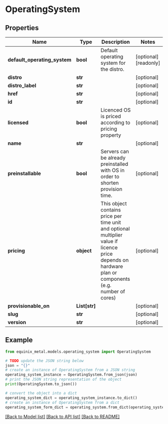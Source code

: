 # OperatingSystem


## Properties

Name | Type | Description | Notes
------------ | ------------- | ------------- | -------------
**default_operating_system** | **bool** | Default operating system for the distro. | [optional] [readonly] 
**distro** | **str** |  | [optional] 
**distro_label** | **str** |  | [optional] 
**href** | **str** |  | [optional] 
**id** | **str** |  | [optional] 
**licensed** | **bool** | Licenced OS is priced according to pricing property | [optional] 
**name** | **str** |  | [optional] 
**preinstallable** | **bool** | Servers can be already preinstalled with OS in order to shorten provision time. | [optional] 
**pricing** | **object** | This object contains price per time unit and optional multiplier value if licence price depends on hardware plan or components (e.g. number of cores) | [optional] 
**provisionable_on** | **List[str]** |  | [optional] 
**slug** | **str** |  | [optional] 
**version** | **str** |  | [optional] 

## Example

```python
from equinix_metal.models.operating_system import OperatingSystem

# TODO update the JSON string below
json = "{}"
# create an instance of OperatingSystem from a JSON string
operating_system_instance = OperatingSystem.from_json(json)
# print the JSON string representation of the object
print(OperatingSystem.to_json())

# convert the object into a dict
operating_system_dict = operating_system_instance.to_dict()
# create an instance of OperatingSystem from a dict
operating_system_form_dict = operating_system.from_dict(operating_system_dict)
```
[[Back to Model list]](../README.md#documentation-for-models) [[Back to API list]](../README.md#documentation-for-api-endpoints) [[Back to README]](../README.md)


